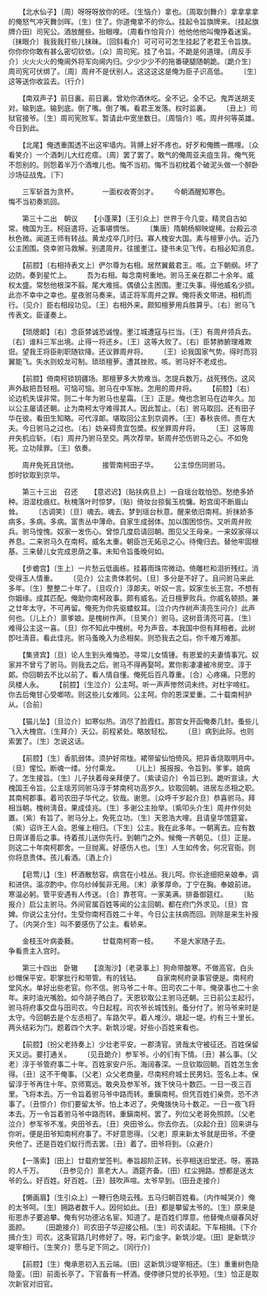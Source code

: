 <!-- { "loadSidebar": true } -->
　　【北水仙子】〔周〕呀呀呀放你的呸。〔生恼介〕拿也。〔周取剑舞介〕拿拿拿拿的俺怒气冲天舞剑晖。〔生〕住了。你道俺拿不的你么。挂起令旨旗牌来。〔挂起旗牌介田〕司宪公。酒放醒些。抬眼哩。〔周看作怕背介〕他他他他叫俺挣着迷奚。〔抹眼介〕我我我打些儿抹昧。〔回斜看介〕可可可可怎生挂起了老君王令旨旗。你你你你敢有甚么密切钦依。〔众〕周司宪。挂了令旨。不跪是何道理。〔周反手介〕火火火火的俺阃外将军向阃内归。少少少少不的拖番硬腿随朝跪。〔跪介生〕周司宪可伏绑了。〔周〕周弁不是伏别人。这这这这是俺为臣子识高低。 
　　〔生〕这等送你收监去。〔行介〕 

　　【南双声子】前日裏。前日裏。曾劝你酒休吃。全不记。全不记。鬼弄送胡支对。输到底。输到底。倒了嘴。倒了嘴。看君王发落。权时监裏。 
　　〔丑上〕司狱官接爷。〔生〕周司宪败军。暂请此中宽坐数日。〔周恼介〕咳。周弁何等英雄。今日到此。 

　　【北尾】俺透重围透不出这牢墙内。背膊上好不疼也。好歹和俺瞧一瞧哩。〔众看笑介〕一个酒刺儿大红疙瘩。〔周〕罢了罢了。敢气的俺周亚夫疽生背。俺气死不怨别的。则怨着半万个酒堆儿也。悔不当初。悔不当初枕着个破泥头做一个醉卧沙场征战鬼。〔下〕 

　　三军斩首为贪杯。　　　　一面权收寄剑才。 
　　今朝酒醒知寒色。　　　　悔不当初奏凯回。 

　　第三十二出　朝议 
　　【小蓬莱】〔王引众上〕世界于今几变。精灵自古如常。槐国为王。柯庭遣将。近事堪惆怅。 
　　〔集唐〕隋朝杨柳映堤稀。台殿云凉秋色微。闻道王师有转战。黄龙戍卒几时归。寡人槐安大国。素与檀萝小仇。近乃公主困围。侥幸驸马救解。别遣周弁。往援壍江。捷书未见飞传。右相必知消息。 

　　【前腔】〔右相持表文上〕俨尔尊为右相。居然翼戴君王。咳。立下朝纲。坏了边防。奏到星忙上。 
　　吾为右相。每念南柯重地。驸马王亲在郡二十余年。威权太盛。常愁他根深不翦。尾大难摇。偶値公主困围。壍江失事。得他威名少损。此亦不幸中之幸也。星夜驸马奏来。请正将军周弁之罪。俺将表文带进。相机而行。〔见介〕臣右相段功见。〔王〕右相外来。颇知檀萝用兵胜算乎。〔右〕驸马飞传表文。臣谨奏上。 

　　【琐牕郞】〔右〕念臣棼诚恐诚惶。壍江城遭寇与拦当。〔王〕有周弁领兵去。〔右〕谁料三军出境。止得一将还乡。〔王〕这等大败了。〔右〕臣棼肺腑理难欺诳。望我王将臣削职随钦降。还议罪周弁将。 
　　〔王〕论我国家气势。得时而羽翼能飞。失水则蛟龙可制。琐琐檀萝。遭其挫败。咳。驸马好不老成也。 

　　【前腔】倚南柯锁钥疆场。那檀萝多大势难当。怎提兵数万。战死残伤。这风声外敌把吾轻相。可恼可恼。驸马在中军帐。怎用的周弁将。 
　　【前腔】〔右〕论边机失误非常。则二十年为驸马也星霜。〔王〕正是。俺也念驸马在边年久。加以公主屡请还朝。止为南柯太守难得其人。因此暂止。〔右〕驸马取回。还有田子华在彼。看田生知略。可代淳郞。堪取回公主到京调养。〔王〕春秋丧师。责在大夫。今日驸马之过也。〔右〕妨亲碍贵宜包奬。权坐罪周弁将。 
　　〔王〕这等周弁失机应斩。〔右〕周弁乃驸马至交。两次荐举。斩周弁恐伤驸马之心。不如免死。立功赎罪。〔王〕依奏。 

　　周弁免死且饶他。　　　　接管南柯田子华。 
　　公主惊伤同驸马。　　　　卽时钦取到京华。 

　　第三十三出　召还 
　　【意迟迟】〔贴扶病旦上〕一自瑶台耽怕恐。愁绝多娇种。泪湿枕痕红。秋槐落叶时惊梦。〔贴〕倚妆台掠鬓玉梳慵。盼宫闺不断眉山耸。 
　　〔古调笑〕〔旦〕魂去。魂去。梦到瑶台秋意。醒来依旧南柯。折抹娇多病多。多病。多病。富贵丛中薄命。自家生成弱体。加以围困惊伤。又听周弁败兵。驸马惶愧。奴家一发伤心。曾惊几度启请回朝。图见父王母亲。一来奴家得以养息。二来驸马久在南柯。威名太重。朝臣岂无妬忌之心。待俺归去。替他牢固根基。三来替儿女完成恩荫之事。未知令旨蚤晚何如。 

　　【步蟾宫】〔生上〕一片愁云低画栋。挂暮雨珠帘微动。倚雕栏和泪折残红。消受得玉人情重。 
　　〔见介〕公主贵体若何。〔旦〕多分是不好了。且问驸马来此多年。〔生〕整整二十年了。〔旦叹介〕淳郞夫。听奴一言。奴家生长王宫。不想有你姻缘。成其匹配。俺助你南柯政事。颇有威名。近日檀萝败兵。你威名顿损。兼之廿年太守。不可再留。俺死为你先驱蝼蚁耳。〔泣介内作树声淸亮生问介〕此声何也。〔儿上介〕禀爹娘。是槐树作声。〔旦笑介〕驸马。这树音淸亮可喜。〔生〕难得公主这一喜。〔旦〕你不知此中槐树。号为声音。本我国中但有拜相者。此树卽吐淸音。看此佳兆。驸马蚤晚入为丞相矣。则恐我去之后。你千难万难那。 

　　【集贤宾】〔旦〕论人生到头难悔恐。寻常儿女情锺。有恩爱的夫妻情事冗。奴家并不曾亏了驸马。则我去之后。驸马不得再娶呵。累你影凄凄被冷房空。淳于郞。你回朝去不比以前了。看人情自懂。俺死后百凡尊重。〔合〕心疼痛。只愿的凤楼人永。 
　　【前腔】〔生泣介〕公主呵。听一声声惨然词未终。对杜宇啼红。你去后俺甘心受喞哝。则这些儿女难同。公主呵。你的恩深爱重。二十载南柯护从。〔合前〕 

　　【猫儿坠】〔旦泣介〕如寒似热。消尽了脸霞红。那宫女开函俺奏几封。蚤些儿飞入大槐宫。〔生拜介〕天公。前程紧处。略放轻松。 
　　〔旦〕病到此际。也则索罢了。〔生〕怎说这话。 

　　【前腔】〔生〕香肌弱体。须护好帘栊。裙带留仙怕倚风。把异香烧取明月中。〔旦〕惺忪。断魂一缕。分付乘龙。 
　　〔儿上〕报报报。令旨到。爹爹。娘病了。怎生接旨。〔生〕儿子扶着母亲拜便了。〔紫读诏介〕令旨已到。跪听宣读。大槐国王令旨。公主瑶芳同驸马淳于棼南柯功高岁久。钦取回朝。进居左丞相之职。其南柯郡事。着司农田子华代之。钦哉。谢恩。〔众呼千岁起介旦〕恭喜驸马。拜相当朝。槐树淸音。果成佳兆。〔生〕多谢公主抬举。〔紫叩头介生〕周弁作何处置。〔紫〕有旨了。驸马分上。免死立功。〔生〕天恩浩大哩。且请皇华馆筵宴。〔紫〕诏许王人会。恩催上相归。〔下生〕公主。我在此多年。一朝离去。应有数日周详善后之事。待着孩儿送你先行。到朝门之外。候俺一齐朝见。〔旦〕正是。则这二十年南柯郡舍。一旦抛离。好感伤人也。〔生〕人生如传舍。何况官衙。则你将息贵体。孩儿看酒。〔酒上介〕 

　　【皂莺儿】〔生〕杯酒散愁容。病宫在小桂丛。我儿呵。你长途细把亲娘奉。调和进供。温凉酌中。你乌纱绰鬓非无用。〔末〕承爹厚命。丁宁在胸。奉娘前进。寒温必躬。管平安遇有人传送。〔合〕靠苍穹。一家美满。排备御筵红。 
　　〔贴报介〕启公主驸马。外间官属百姓等闻的公主回朝。都在府门外求见。〔旦〕宫婢。你说公主分付。生受你南柯百姓二十年。今日公主扶病而回。则除是来生补报了。〔内哭介生〕叫不要感伤了公主。看轿来。 

　　金枝玉叶病委蕤。　　　　廿载南柯寄一枝。 
　　不是大家随子去。　　　　争看贵主入宫时。 

　　第三十四出　卧辙 
　　【浪淘沙】〔老录事上〕狗命带酸寒。不做高官。白头纱帽保平安。职掌批行和带管。有的钱钻。 
　　自家南柯府录事官便是。南柯府堂风水。单好出些老官。你不信。驸马爷二十年。田司农二十年。俺录事也二十余年。来时油光嘴脸。如今胡子皓白了。天恩钦取公主驸马还朝。三日前公主起行。驸马将府事交盘与田司农。今日起程。司农爷长城饯别。蚤分付了。驸马爷来时是太守。今回朝去是个左丞相了。车路欠平。着人堆沙。塡起一堤。约有三十里长。两头结彩为门。题着四个大字。新筑沙堤。好些小百姓来看也。 

　　【前腔】〔扮父老持奏上〕少壮老平安。一郡淸官。贤哉太守被征还。百姓保留天又远。要打通关。 
　　〔见丑跪介〕参军爷。小的们有下情。〔丑〕甚么事。〔父老〕淳于爷管府事二十年。百姓家安户乐。海阔春深。一旦钦取回朝。百姓怎生舍得。〔丑〕这不干俺事。〔父老〕众父老商量。尽南柯府城士民男妇。签名上本。保留淳于爷再住十年。京师窵远。敢央及参军爷。拨下快马十数匹。一日一夜三百里。飞将本去。万一令旨着驸马爷中路而转。重鎭南柯。但凭百姓们亲赍。恐不济事了。〔丑惊介〕你们要留太爷。怕上本迟了。央俺拨快马十数疋。一日一夜飞将本去。万一令旨着驸马爷中路而转。重鎭南柯。罢了。列位父老哥免照顾。〔父老泣介〕参军爷不准。央田爷去。〔丑〕央田爷么。你去你去。〔众起介丑〕回来讲与你听。便是田爷知南柯府事了。不好意思得。〔父老〕原来新太爷就是田爷。不便央他了。还是百姓们蚁行而去罢。〔丑〕着了。田爷将到。〔众避介〕 

　　【一落索】〔田上〕廿载府堂签判。奉旨超阶正转。长亭相送旧堂还。呀。塞路的人千万。 
　　〔丑参见介〕禀老大人。酒筵齐备。〔田〕红尘拥路。想都是送太爷的么。好百姓。好百姓。〔丑〕鼓吹声喧。太爷早到。〔田丑走接介〕 

　　【懒画眉】〔生引众上〕一鞭行色晓云残。五马归朝百姓看。〔内作喊哭介〕俺的太爷呵。〔生〕拥路者数千人。因何如此。〔丑〕都是攀留太爷的。〔生〕原来是衔恩赤子要追攀。俺有何功德沾名宦。知道了。是百姓们厚意。他替俺点缀春风好面颜。 
　　〔田跪接介〕司农田子华迎接公相。〔生〕司农请起。下车相揖。〔下介揖介生〕司农。这条官路几时修好了。呀。彩门金字。新筑沙堤。〔田〕是新筑沙堤宰相行。〔生笑介〕愿与足下同之。〔同行介〕 

　　【前腔】〔生〕俺承恩初入五云端。〔田〕这新筑沙堤宰相还。〔生〕重重树色隐隐銮。〔田〕前面长亭了。下官备有一杯酒。便停骖只觉的长亭短。〔生〕恰正是取次新官对旧官。 
